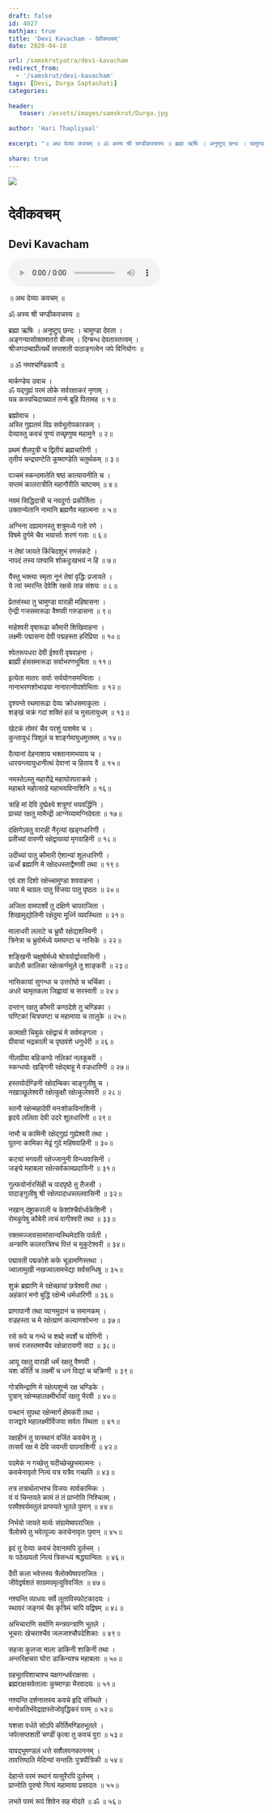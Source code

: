 ```yaml
---
draft: false
id: 4027    
mathjax: true    
title: 'Devi Kavacham - देवीकवचम्'    
date: 2020-04-18    

url: /samskrutyatra/devi-kavacham
redirect_from: 
  - '/samskrut/devi-kavacham'
tags: [Devi, Durga Saptashati]    
categories:    
    
header:    
   teaser: /assets/images/samskrut/Durga.jpg    
    
author: 'Hari Thapliyaal'    
    
excerpt: "॥ अथ देव्याः कवचम् ॥ ॐ अस्य श्री चण्डीकवचस्य ॥ ब्रह्मा ऋषिः । अनुष्टुप् छन्दः । चामुण्डा देवता । अङ्गन्यासोक्तमातरो बीजम् । दिग्बन्ध देवतास्तत्त्वम् । श्रीजगदम्बाप्रीत्यर्थे सप्तशती पाठाङ्गत्वेन जपे विनियोगः ॥ ॥ ॐ नमश्चण्डिकायै ॥ मार्कण्डेय उवाच । ॐ यद्गुह्यं"
    
share: true    
---
```

![](/assets/images/samskrut/Durga.jpg)    
    
# देवीकवचम्    
## Devi Kavacham    
    
<audio controls>
  <source src="https://raw.githubusercontent.com/dasarpai/DAI-mp3/main/dasarpai-mp3/033-deviKavacham.mp3" type="audio/mp3">
  Your browser does not support the audio element.
</audio>     
    
॥ अथ देव्याः कवचम् ॥    
    
ॐ अस्य श्री चण्डीकवचस्य ॥    
    
ब्रह्मा ऋषिः ।  अनुष्टुप् छन्दः ।  चामुण्डा देवता ।    
अङ्गन्यासोक्तमातरो बीजम् ।  दिग्बन्ध देवतास्तत्त्वम् ।    
श्रीजगदम्बाप्रीत्यर्थे सप्तशती पाठाङ्गत्वेन जपे विनियोगः ॥    
    
॥ ॐ नमश्चण्डिकायै ॥    
    
मार्कण्डेय उवाच ।    
ॐ यद्गुह्यं परमं लोके सर्वरक्षाकरं नृणाम् ।    
यन्न कस्यचिदाख्यातं तन्मे ब्रूहि पितामह ॥ १॥    
    
ब्रह्मोवाच ।    
अस्ति गुह्यतमं विप्र सर्वभूतोपकारकम् ।    
देव्यास्तु कवचं पुण्यं तच्छृणुष्व महामुने ॥ २॥    
    
प्रथमं शैलपुत्री च द्वितीयं ब्रह्मचारिणी ।    
तृतीयं चन्द्रघण्टेति कूष्माण्डेति चतुर्थकम् ॥ ३॥    
    
पञ्चमं स्कन्दमातेति षष्ठं कात्यायनीति च ।    
सप्तमं कालरात्रीति महागौरीति चाष्टमम् ॥ ४॥    
    
नवमं सिद्धिदात्री च नवदुर्गाः प्रकीर्तिताः ।    
उक्तान्येतानि नामानि ब्रह्मणैव महात्मना ॥ ५॥    
    
अग्निना दह्यमानस्तु शत्रुमध्ये गतो रणे ।    
विषमे दुर्गमे चैव भयार्त्ताः शरणं गताः ॥ ६॥    
    
न तेषां जायते किंचिदशुभं रणसंकटे ।    
नापदं तस्य पश्यामि शोकदुःखभयं न हि ॥ ७॥    
    
यैस्तु भक्त्या स्मृता नूनं तेषां वृद्धिः प्रजायते ।    
ये त्वां स्मरन्ति देवेशि रक्षसे तान्न संशयः ॥ ८॥    
    
प्रेतसंस्था तु चामुण्डा वाराही महिषासना ।    
ऐन्द्री गजसमारूढा वैष्णवी गरुडासना ॥ ९॥    
    
माहेश्वरी वृषारूढा कौमारी शिखिवाहना ।    
लक्ष्मीः पद्मासना देवी पद्महस्ता हरिप्रिया ॥ १०॥    
    
श्वेतरूपधरा देवी ईश्वरी वृषवाहना ।    
ब्राह्मी हंससमारूढा सर्वाभरणभूषिता ॥ ११॥    
    
इत्येता मातरः सर्वाः सर्वयोगसमन्विताः ।    
नानाभरणशोभाढ्या नानारत्नोपशोभिताः ॥ १२॥    
    
दृश्यन्ते रथमारूढा देव्यः क्रोधसमाकुलाः ।    
शङ्खं चक्रं गदां शक्तिं हलं च मुसलायुधम् ॥ १३॥    
    
खेटकं तोमरं चैव परशुं पाशमेव च ।    
कुन्तायुधं त्रिशूलं च शार्ङ्गमायुधमुत्तमम् ॥ १४॥    
    
दैत्यानां देहनाशाय भक्तानामभयाय च ।    
धारयन्त्यायुधानीत्थं देवानां च हिताय वै ॥ १५॥    
    
नमस्तेऽस्तु महारौद्रे महाघोरपराक्रमे ।    
महाबले महोत्साहे महाभयविनाशिनि ॥ १६॥    
    
त्राहि मां देवि दुष्प्रेक्ष्ये शत्रूणां भयवर्द्धिनि ।    
प्राच्यां रक्षतु मामैन्द्री आग्नेय्यामग्निदेवता ॥ १७॥    
    
दक्षिणेऽवतु वाराही नैरृत्यां खड्गधारिणी ।    
प्रतीच्यां वारुणी रक्षेद्वायव्यां मृगवाहिनी ॥ १८॥    
    
उदीच्यां पातु कौमारी ऐशान्यां शूलधारिणी ।    
ऊर्ध्वं ब्रह्माणि मे रक्षेदधस्ताद्वैष्णवी तथा ॥ १९॥    
    
एवं दश दिशो रक्षेच्चामुण्डा शववाहना ।    
जया मे चाग्रतः पातु विजया पातु पृष्ठतः ॥ २०॥    
    
अजिता वामपार्श्वे तु दक्षिणे चापराजिता ।    
शिखामुद्योतिनी रक्षेदुमा मूर्ध्नि व्यवस्थिता ॥ २१॥    
    
मालाधरी ललाटे च भ्रुवौ रक्षेद्यशस्विनी ।    
त्रिनेत्रा च भ्रुवोर्मध्ये यमघण्टा च नासिके ॥ २२॥    
    
शङ्खिनी चक्षुषोर्मध्ये श्रोत्रयोर्द्वारवासिनी ।    
कपोलौ कालिका रक्षेत्कर्णमूले तु शाङ्करी ॥ २३॥    
    
नासिकायां सुगन्धा च उत्तरोष्ठे च चर्चिका ।    
अधरे चामृतकला जिह्वायां च सरस्वती ॥ २४॥    
    
दन्तान् रक्षतु कौमरी कण्ठदेशे तु चण्डिका ।    
घण्टिकां चित्रघण्टा च महामाया च तालुके ॥ २५॥    
    
कामाक्षी चिबुकं रक्षेद्वाचं मे सर्वमङ्गला ।    
ग्रीवायां भद्रकाली च पृष्ठवंशे धनुर्धरी ॥ २६॥    
    
नीलग्रीवा बहिःकण्ठे नलिकां नलकूबरी ।    
स्कन्धयोः खड्गिनी रक्षेद्बाहू मे वज्रधारिणी ॥ २७॥    
    
हस्तयोर्दण्डिनी रक्षेदम्बिका चाङ्गुलीषु च ।    
नखाञ्छूलेश्वरी रक्षेत्कुक्षौ रक्षेत्कुलेश्वरी ॥ २८॥    
    
स्तनौ रक्षेन्महादेवी मनःशोकविनाशिनी ।    
हृदये ललिता देवी उदरे शूलधारिणी ॥ २९॥    
    
नाभौ च कामिनी रक्षेद्गुह्यं गुह्येश्वरी तथा ।    
पूतना कामिका मेढ्रं गुदे महिषवाहिनी ॥ ३०॥    
    
कट्यां भगवती रक्षेज्जानुनी विन्ध्यवासिनी ।    
जङ्घे महाबला रक्षेत्सर्वकामप्रदायिनी ॥ ३१॥    
    
गुल्फयोर्नारसिंही च पादपृष्ठे तु तैजसी ।    
पादाङ्गुलीषु श्री रक्षेत्पादाधस्तलवासिनी ॥ ३२॥    
    
नखान् दंष्ट्राकराली च केशांश्चैवोर्ध्वकेशिनी ।    
रोमकूपेषु कौबेरी त्वचं वागीश्वरी तथा ॥ ३३॥    
    
रक्तमज्जावसामांसान्यस्थिमेदांसि पार्वती ।    
अन्त्राणि कालरात्रिश्च पित्तं च मुकुटेश्वरी ॥ ३४॥    
    
पद्मावती पद्मकोशे कफे चूडामणिस्तथा ।    
ज्वालामुखी नखज्वालामभेद्या सर्वसन्धिषु ॥ ३५॥    
    
शुक्रं ब्रह्माणि मे रक्षेच्छायां छत्रेश्वरी तथा ।    
अहंकारं मनो बुद्धिं रक्षेन्मे धर्मधारिणी ॥ ३६॥    
    
प्राणापानौ तथा व्यानमुदानं च समानकम् ।    
वज्रहस्ता च मे रक्षेत्प्राणं कल्याणशोभना ॥ ३७॥    
    
रसे रूपे च गन्धे च शब्दे स्पर्शे च योगिनी ।    
सत्त्वं रजस्तमश्चैव रक्षेन्नारायणी सदा ॥ ३८॥    
    
आयू रक्षतु वाराही धर्मं रक्षतु वैष्णवी ।    
यशः कीर्तिं च लक्ष्मीं च धनं विद्यां च चक्रिणी ॥ ३९॥    
    
गोत्रमिन्द्राणि मे रक्षेत्पशून्मे रक्ष चण्डिके ।    
पुत्रान् रक्षेन्महालक्ष्मीर्भार्यां रक्षतु भैरवी ॥ ४०॥    
    
पन्थानं सुपथा रक्षेन्मार्गं क्षेमकरी तथा ।    
राजद्वारे महालक्ष्मीर्विजया सर्वतः स्थिता ॥ ४१॥    
    
रक्षाहीनं तु यत्स्थानं वर्जितं कवचेन तु ।    
तत्सर्वं रक्ष मे देवि जयन्ती पापनाशिनी ॥ ४२॥    
    
पदमेकं न गच्छेत्तु यदीच्छेच्छुभमात्मनः ।    
कवचेनावृतो नित्यं यत्र यत्रैव गच्छति ॥ ४३॥    
    
तत्र तत्रार्थलाभश्च विजयः सार्वकामिकः ।    
यं यं चिन्तयते कामं तं तं प्राप्नोति निश्चितम् ।    
परमैश्वर्यमतुलं प्राप्स्यते भूतले पुमान् ॥ ४४॥    
    
निर्भयो जायते मर्त्यः संग्रामेष्वपराजितः ।    
त्रैलोक्ये तु भवेत्पूज्यः कवचेनावृतः पुमान् ॥ ४५॥    
    
इदं तु देव्याः कवचं देवानामपि दुर्लभम् ।    
यः पठेत्प्रयतो नित्यं त्रिसन्ध्यं श्रद्धयान्वितः ॥ ४६॥    
    
दैवी कला भवेत्तस्य त्रैलोक्येष्वपराजितः ।    
जीवेद्वर्षशतं साग्रमपमृत्युविवर्जितः ॥ ४७॥    
    
नश्यन्ति व्याधयः सर्वे लूताविस्फोटकादयः ।    
स्थावरं जङ्गमं चैव कृत्रिमं चापि यद्विषम् ॥ ४८॥    
    
अभिचाराणि सर्वाणि मन्त्रयन्त्राणि भूतले ।    
भूचराः खेचराश्चैव जलजाश्चौपदेशिकाः ॥ ४९॥    
    
सहजा कुलजा माला डाकिनी शाकिनी तथा ।    
अन्तरिक्षचरा घोरा डाकिन्यश्च महाबलाः ॥ ५०॥    
    
ग्रहभूतपिशाचाश्च यक्षगन्धर्वराक्षसाः ।    
ब्रह्मराक्षसवेतालाः कुष्माण्डा भैरवादयः ॥ ५१॥    
    
नश्यन्ति दर्शनात्तस्य कवचे हृदि संस्थिते ।    
मानोन्नतिर्भवेद्राज्ञस्तेजोवृद्धिकरं परम् ॥ ५२॥    
    
यशसा वर्धते सोऽपि कीर्तिमण्डितभूतले ।    
जपेत्सप्तशतीं चण्डीं कृत्वा तु कवचं पुरा ॥ ५३॥    
    
यावद्भूमण्डलं धत्ते सशैलवनकाननम् ।    
तावत्तिष्ठति मेदिन्यां सन्ततिः पुत्रपौत्रिकी ॥ ५४॥    
    
देहान्ते परमं स्थानं यत्सुरैरपि दुर्लभम् ।    
प्राप्नोति पुरुषो नित्यं महामाया प्रसादतः ॥ ५५॥    
    
लभते परमं रूपं शिवेन सह मोदते ॥ ॐ ॥ ५६॥    
    
